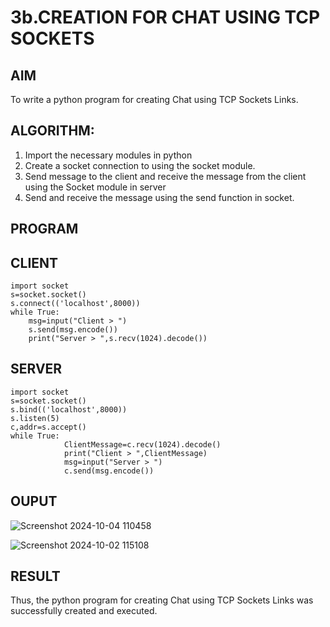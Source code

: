 # 3b.CREATION FOR CHAT USING TCP SOCKETS
## AIM
To write a python program for creating Chat using TCP Sockets Links.
## ALGORITHM:
1. Import the necessary modules in python
2. Create a socket connection to using the socket module.
3. Send message to the client and receive the message from the client using the Socket module in
 server
4. Send and receive the message using the send function in socket.
## PROGRAM
## CLIENT
```
import socket 
s=socket.socket() 
s.connect(('localhost',8000)) 
while True: 
    msg=input("Client > ") 
    s.send(msg.encode()) 
    print("Server > ",s.recv(1024).decode()) 
```
## SERVER
```
import socket 
s=socket.socket() 
s.bind(('localhost',8000)) 
s.listen(5) 
c,addr=s.accept() 
while True: 
            ClientMessage=c.recv(1024).decode() 
            print("Client > ",ClientMessage) 
            msg=input("Server > ") 
            c.send(msg.encode())

```
## OUPUT
![Screenshot 2024-10-04 110458](https://github.com/user-attachments/assets/f6fc440c-f713-4d33-b236-4ea05f7b9354)

![Screenshot 2024-10-02 115108](https://github.com/user-attachments/assets/0f6605c1-af6b-4d89-a092-9723bdf1936b)

## RESULT
Thus, the python program for creating Chat using TCP Sockets Links was successfully 
created and executed.
